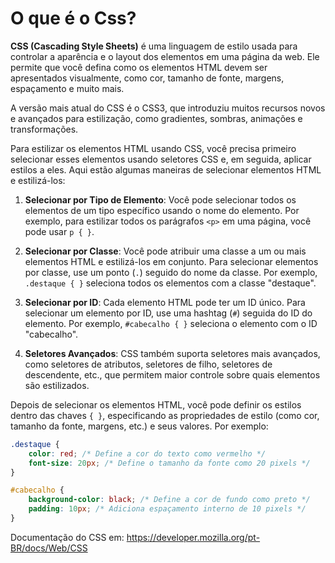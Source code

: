 # O que é o Css?

**CSS (Cascading Style Sheets)** é uma linguagem de estilo usada para controlar a aparência e o layout dos elementos em uma página da web. Ele permite que você defina como os elementos HTML devem ser apresentados visualmente, como cor, tamanho de fonte, margens, espaçamento e muito mais.

A versão mais atual do CSS é o CSS3, que introduziu muitos recursos novos e avançados para estilização, como gradientes, sombras, animações e transformações.

Para estilizar os elementos HTML usando CSS, você precisa primeiro selecionar esses elementos usando seletores CSS e, em seguida, aplicar estilos a eles. Aqui estão algumas maneiras de selecionar elementos HTML e estilizá-los:

1. **Selecionar por Tipo de Elemento**: Você pode selecionar todos os elementos de um tipo específico usando o nome do elemento. Por exemplo, para estilizar todos os parágrafos `<p>` em uma página, você pode usar `p { }`.

2. **Selecionar por Classe**: Você pode atribuir uma classe a um ou mais elementos HTML e estilizá-los em conjunto. Para selecionar elementos por classe, use um ponto (`.`) seguido do nome da classe. Por exemplo, ` .destaque { }` seleciona todos os elementos com a classe "destaque".

3. **Selecionar por ID**: Cada elemento HTML pode ter um ID único. Para selecionar um elemento por ID, use uma hashtag (`#`) seguida do ID do elemento. Por exemplo, `#cabecalho { }` seleciona o elemento com o ID "cabecalho".

4. **Seletores Avançados**: CSS também suporta seletores mais avançados, como seletores de atributos, seletores de filho, seletores de descendente, etc., que permitem maior controle sobre quais elementos são estilizados.

Depois de selecionar os elementos HTML, você pode definir os estilos dentro das chaves `{ }`, especificando as propriedades de estilo (como cor, tamanho da fonte, margens, etc.) e seus valores. Por exemplo:

```css
.destaque {
    color: red; /* Define a cor do texto como vermelho */
    font-size: 20px; /* Define o tamanho da fonte como 20 pixels */
}

#cabecalho {
    background-color: black; /* Define a cor de fundo como preto */
    padding: 10px; /* Adiciona espaçamento interno de 10 pixels */
}
```

Documentação do CSS em: https://developer.mozilla.org/pt-BR/docs/Web/CSS
